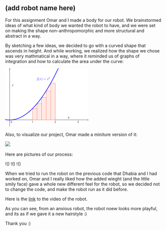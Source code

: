 ## (add robot name here)


For this assignment Omar and I made a body for our robot. We brainstormed ideas of what kind of body we wanted the robot to have, and we were set on making the shape non-anthropomorphic and more structural and abstract in a way.

By sketching a few ideas, we decided to go with a curved shape that ascends in height. And while working, we realized how the shape we chose was very mathmatical in a way, where it reminded us of graphs of integration and how to calculate the area under the curve:

![](https://github.com/FatimaAlmaazmi/performingRobots/blob/main/pictures/integration.png)


Also, to visualize our project, Omar made a miniture version of it:

![](https://github.com/FatimaAlmaazmi/performingRobots/blob/main/pictures/IMG_2953.HEIC)



Here are pictures of our process:


!()
!()
!()


When we tried to run the robot on the previous code that Dhabia and I had worked on, Omar and I really liked how the added wieght (and the little smily face) gave a whole new different feel for the robot, so we decided not to change the code, and make the robot run as it did before.

Here is the [link](https://drive.google.com/file/d/11zR8JI-JhbW-4N42G1MSLEHbDNuwETxK/view?usp=sharing) to the video of the robot.

As you can see, from an anxious robot, the robot noew looks more playful, and its as if we gave it a new hairstyle :)

Thank you :)
